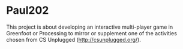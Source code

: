 # Paul202
This project is about developing an interactive multi-player game in Greenfoot or Processing to mirror or supplement one of the activities chosen from CS Unplugged (http://csunplugged.org/).
